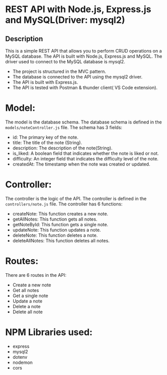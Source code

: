 # REST API with Node.js, Express.js and MySQL(Driver: mysql2)

## Description
This is a simple REST API that allows you to perform CRUD operations on a MySQL database. The API is built with Node.js, Express.js and MySQL. The driver used to connect to the MySQL database is mysql2. 

- The project is structured in the MVC pattern.
- The database is connected to the API using the mysql2 driver.
- The API is built with Express.js.
- The API is tested with Postman & thunder client( VS Code extension).

# Model:
The model is the database schema. The database schema is defined in the `models/noteController.js` file. The schema has 3 fields:
- id: The primary key of the note.
- title: The title of the note (String).
- description: The description of the note(String).
- is_liked: A boolean field that indicates whether the note is liked or not.
- difficulty: An integer field that indicates the difficulty level of the note.
- createdAt: The timestamp when the note was created or updated.

# Controller:
The controller is the logic of the API. The controller is defined in the `controllers/note.js` file. The controller has 6 functions:
- createNote: This function creates a new note.
- getAllNotes: This function gets all notes.
- getNoteById: This function gets a single note.
- updateNote: This function updates a note.
- deleteNote: This function deletes a note.
- deleteAllNotes: This function deletes all notes.
  

# Routes:
There are 6 routes in the API:
- Create a new note
- Get all notes
- Get a single note
- Update a note
- Delete a note
- Delete all note

# NPM Libraries used:
- express
- mysql2
- dotenv
- nodemon
- cors
